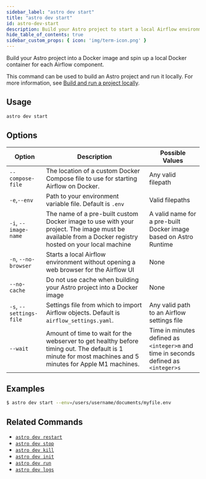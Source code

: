 ```yaml
---
sidebar_label: "astro dev start"
title: "astro dev start"
id: astro-dev-start
description: Build your Astro project to start a local Airflow environment.
hide_table_of_contents: true
sidebar_custom_props: { icon: 'img/term-icon.png' }
---
```


Build your Astro project into a Docker image and spin up a local Docker container for each Airflow component.

This command can be used to build an Astro project and run it locally. For more information, see [Build and run a project locally](develop-project.md#build-and-run-a-project-locally).

## Usage

```sh
astro dev start
```

## Options

| Option          | Description                   | Possible Values                                                  |
| -------------------- | ----------------------------------------------------------------------------------------------------------------------------------------------------- | ---------------------------------------------------------------- |
| `--compose-file`            | The location of a custom Docker Compose file to use for starting Airflow on Docker.                           | Any valid filepath              |
| `-e`,`--env`         | Path to your environment variable file. Default is `.env`                                                                                             | Valid filepaths                                                  |
| `-i`, `--image-name` | The name of a pre-built custom Docker image to use with your project. The image must be available from a Docker registry hosted on your local machine | A valid name for a pre-built Docker image based on Astro Runtime |
| `-n`, `--no-browser` | Starts a local Airflow environment without opening a web browser for the Airflow UI      | None                                                             |
| `--no-cache`         | Do not use cache when building your Astro project into a Docker image                   | None                                                             |
| `-s`, `--settings-file` | Settings file from which to import Airflow objects. Default is `airflow_settings.yaml`. | Any valid path to an Airflow settings file                           |
| `--wait`                | Amount of time to wait for the webserver to get healthy before timing out. The default is 1 minute for most machines and 5 minutes for Apple M1 machines. | Time in minutes defined as `<integer>m` and time in seconds defined as `<integer>s` |


## Examples

```sh
$ astro dev start --env=/users/username/documents/myfile.env
```

## Related Commands

- [`astro dev restart`](cli/astro-dev-restart.md)
- [`astro dev stop`](cli/astro-dev-stop.md)
- [`astro dev kill`](cli/astro-dev-kill.md)
- [`astro dev init`](cli/astro-dev-init.md)
- [`astro dev run`](cli/astro-dev-run.md)
- [`astro dev logs`](cli/astro-dev-logs.md)
